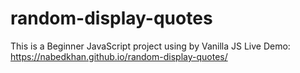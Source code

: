 # random-display-quotes
This is a Beginner JavaScript project using by Vanilla JS
Live Demo: https://nabedkhan.github.io/random-display-quotes/
